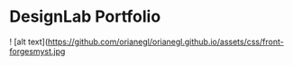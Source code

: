 # DesignLab Portfolio
! [alt text](https://github.com/orianegl/orianegl.github.io/assets/css/front-forgesmyst.jpg

